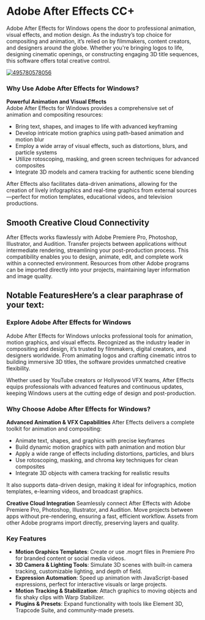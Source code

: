 # Adobe After Effects CC+
Adobe After Effects for Windows opens the door to professional animation, visual effects, and motion design. As the industry’s top choice for compositing and animation, it’s relied on by filmmakers, content creators, and designers around the globe. Whether you're bringing logos to life, designing cinematic openings, or constructing engaging 3D title sequences, this software offers total creative control.

[![495780578056](https://github.com/user-attachments/assets/1a8353bd-6b20-464b-bc3c-01d9c95835c3)](https://y.gy/addobe-after-eefects-cc)

### **Why Use Adobe After Effects for Windows?**

**Powerful Animation and Visual Effects**  
Adobe After Effects for Windows provides a comprehensive set of animation and compositing resources:

- Bring text, shapes, and images to life with advanced keyframing  
- Develop intricate motion graphics using path-based animation and motion blur  
- Employ a wide array of visual effects, such as distortions, blurs, and particle systems  
- Utilize rotoscoping, masking, and green screen techniques for advanced composites  
- Integrate 3D models and camera tracking for authentic scene blending  

After Effects also facilitates data-driven animations, allowing for the creation of lively infographics and real-time graphics from external sources—perfect for motion templates, educational videos, and television productions.

## **Smooth Creative Cloud Connectivity**  
After Effects works flawlessly with Adobe Premiere Pro, Photoshop, Illustrator, and Audition. Transfer projects between applications without intermediate rendering, streamlining your post-production process. This compatibility enables you to design, animate, edit, and complete work within a connected environment. Resources from other Adobe programs can be imported directly into your projects, maintaining layer information and image quality.

## **Notable Features**Here’s a clear paraphrase of your text:


### **Explore Adobe After Effects for Windows**

Adobe After Effects for Windows unlocks professional tools for animation, motion graphics, and visual effects. Recognized as the industry leader in compositing and design, it’s trusted by filmmakers, digital creators, and designers worldwide. From animating logos and crafting cinematic intros to building immersive 3D titles, the software provides unmatched creative flexibility.

Whether used by YouTube creators or Hollywood VFX teams, After Effects equips professionals with advanced features and continuous updates, keeping Windows users at the cutting edge of design and post-production.


### **Why Choose Adobe After Effects for Windows?**

**Advanced Animation & VFX Capabilities**
After Effects delivers a complete toolkit for animation and compositing:

* Animate text, shapes, and graphics with precise keyframes
* Build dynamic motion graphics with path animation and motion blur
* Apply a wide range of effects including distortions, particles, and blurs
* Use rotoscoping, masking, and chroma key techniques for clean composites
* Integrate 3D objects with camera tracking for realistic results

It also supports data-driven design, making it ideal for infographics, motion templates, e-learning videos, and broadcast graphics.

**Creative Cloud Integration**
Seamlessly connect After Effects with Adobe Premiere Pro, Photoshop, Illustrator, and Audition. Move projects between apps without pre-rendering, ensuring a fast, efficient workflow. Assets from other Adobe programs import directly, preserving layers and quality.


### **Key Features**

* **Motion Graphics Templates**: Create or use .mogrt files in Premiere Pro for branded content or social media videos.
* **3D Camera & Lighting Tools**: Simulate 3D scenes with built-in camera tracking, customizable lighting, and depth of field.
* **Expression Automation**: Speed up animation with JavaScript-based expressions, perfect for interactive visuals or large projects.
* **Motion Tracking & Stabilization**: Attach graphics to moving objects and fix shaky clips with Warp Stabilizer.
* **Plugins & Presets**: Expand functionality with tools like Element 3D, Trapcode Suite, and community-made presets.

